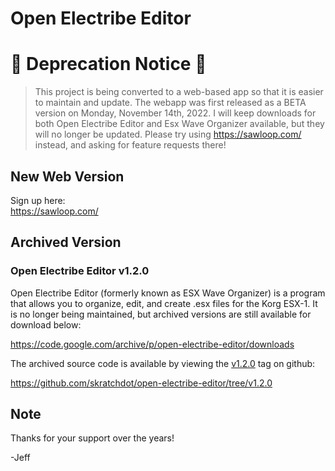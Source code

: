 # Open Electribe Editor

# 🚨 Deprecation Notice 🚨

> This project is being converted to a web-based app so that it is easier to maintain and update.
> The webapp was first released as a BETA version on Monday, November 14th, 2022.
> I will keep downloads for both Open Electribe Editor and Esx Wave Organizer available, but they
> will no longer be updated. Please try using https://sawloop.com/ instead, and asking for feature requests there!

## New Web Version

Sign up here:  
https://sawloop.com/

## Archived Version

### Open Electribe Editor v1.2.0

Open Electribe Editor (formerly known as ESX Wave Organizer) is a program that allows you to
organize, edit, and create .esx files for the Korg ESX-1. It is no longer being maintained,
but archived versions are still available for download below:

https://code.google.com/archive/p/open-electribe-editor/downloads

The archived source code is available by viewing the [v1.2.0](https://github.com/skratchdot/open-electribe-editor/tree/v1.2.0) tag on github:

https://github.com/skratchdot/open-electribe-editor/tree/v1.2.0

## Note

Thanks for your support over the years!

-Jeff
